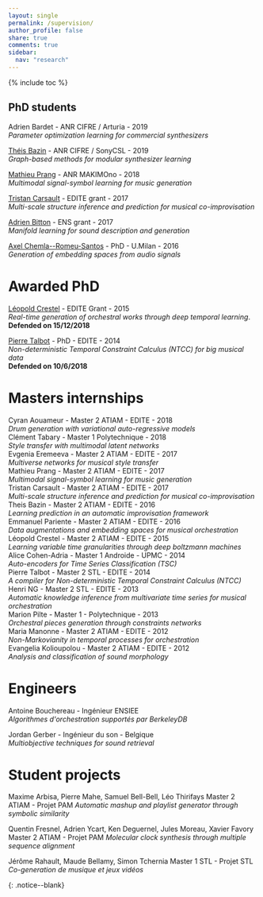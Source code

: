 ```yaml
---
layout: single
permalink: /supervision/
author_profile: false
share: true
comments: true
sidebar:
  nav: "research"
---
```


{% include toc %}

<div markdown = "1">

## PhD students

Adrien Bardet - ANR CIFRE / Arturia - 2019  
*Parameter optimization learning for commercial synthesizers*

[Théis Bazin](https://csl.sony.fr/team/theis-bazin/) - ANR CIFRE / SonyCSL - 2019  
*Graph-based methods for modular synthesizer learning*

[Mathieu Prang](https://www.ircam.fr/person/mathieu-prang/) - ANR MAKIMOno - 2018  
*Multimodal signal-symbol learning for music generation*

[Tristan Carsault](https://www.ircam.fr/person/tristan-carsault/) - EDITE grant - 2017  
*Multi-scale structure inference and prediction for musical co-improvisation*

[Adrien Bitton](https://www.ircam.fr/person/adrien-bitton/) - ENS grant - 2017  
*Manifold learning for sound description and generation*

[Axel Chemla--Romeu-Santos](https://www.ircam.fr/person/axel-chemla-romeu-santos/) - PhD - U.Milan - 2016  
*Generation of embedding spaces from audio signals*

# Awarded PhD

[Léopold Crestel](https://qsdfo.github.io/LOP/) - EDITE Grant - 2015  
*Real-time generation of orchestral works through deep temporal learning*.  
**Defended on 15/12/2018**

[Pierre Talbot](http://hyc.io/) - PhD - EDITE - 2014  
*Non-deterministic Temporal Constraint Calculus (NTCC) for big musical data*  
**Defended on 10/6/2018**

# Masters internships
Cyran Aouameur - Master 2 ATIAM - EDITE - 2018  
*Drum generation with variational auto-regressive models*  
Clément Tabary - Master 1 Polytechnique - 2018  
*Style transfer with multimodal latent networks*  
Evgenia Eremeeva - Master 2 ATIAM - EDITE - 2017  
*Multiverse networks for musical style transfer*  
Mathieu Prang - Master 2 ATIAM - EDITE - 2017  
*Multimodal signal-symbol learning for music generation*  
Tristan Carsault - Master 2 ATIAM - EDITE - 2017  
*Multi-scale structure inference and prediction for musical co-improvisation*  
Theis Bazin - Master 2 ATIAM - EDITE - 2016  
*Learning prediction in an automatic improvisation framework*  
Emmanuel Pariente - Master 2 ATIAM - EDITE - 2016  
*Data augmentations and embedding spaces for musical orchestration*  
Léopold Crestel - Master 2 ATIAM - EDITE - 2015  
*Learning variable time granularities through deep boltzmann machines*  
Alice Cohen-Adria - Master 1 Androide - UPMC - 2014  
*Auto-encoders for Time Series Classification (TSC)*  
Pierre Talbot - Master 2 STL - EDITE - 2014  
*A compiler for Non-deterministic Temporal Constraint Calculus (NTCC)*  
Henri NG - Master 2 STL - EDITE - 2013  
*Automatic knowledge inference from multivariate time series for musical orchestration*  
Marion Pilte - Master 1 - Polytechnique - 2013  
*Orchestral pieces generation through constraints networks*  
Maria Manonne - Master 2 ATIAM - EDITE - 2012  
*Non-Markovianity in temporal processes for orchestration*  
Evangelia Kolioupolou - Master 2 ATIAM - EDITE - 2012  
*Analysis and classification of sound morphology*  

# Engineers

Antoine Bouchereau - Ingénieur ENSIEE  
*Algorithmes d'orchestration supportés par BerkeleyDB*

Jordan Gerber - Ingénieur du son - Belgique  
*Multiobjective techniques for sound retrieval*

# Student projects

Maxime Arbisa, Pierre Mahe, Samuel Bell-Bell, Léo Thirifays
Master 2 ATIAM - Projet PAM
*Automatic mashup and playlist generator through symbolic similarity*

Quentin Fresnel, Adrien Ycart, Ken Deguernel, Jules Moreau, Xavier Favory
Master 2 ATIAM - Projet PAM
*Molecular clock synthesis through multiple sequence alignment*

Jérôme Rahault, Maude Bellamy, Simon Tchernia
Master 1 STL - Projet STL
*Co-generation de musique et jeux vidéos*

</div>{: .notice--blank}
